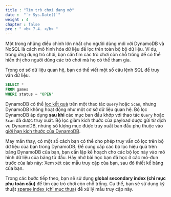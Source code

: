 ```yaml
---
title : "Tìm trò chơi đang mở"
date :  "`r Sys.Date()`" 
weight : 4
chapter : false
pre : " <b> 7.4. </b> "
---
```


Một trong những điều chỉnh lớn nhất cho người dùng mới với DynamoDB và NoSQL là cách mô hình hóa dữ liệu để lọc trên toàn bộ bộ dữ liệu. Ví dụ, trong ứng dụng trò chơi, bạn cần tìm các trò chơi còn chỗ trống để có thể hiển thị cho người dùng các trò chơi mà họ có thể tham gia.

Trong cơ sở dữ liệu quan hệ, bạn có thể viết một số câu lệnh SQL để truy vấn dữ liệu.

```sql
SELECT * 
FROM games 
WHERE status = "OPEN"
```

DynamoDB có thể [lọc kết quả](https://docs.aws.amazon.com/amazondynamodb/latest/developerguide/Query.html#Query.FilterExpression) trên một thao tác `Query` hoặc `Scan`, nhưng DynamoDB không hoạt động như một cơ sở dữ liệu quan hệ. Bộ lọc DynamoDB áp dụng **sau khi** các mục ban đầu khớp với thao tác `Query` hoặc `Scan` đã được truy xuất. Bộ lọc giảm kích thước của payload được gửi từ dịch vụ DynamoDB, nhưng số lượng mục được truy xuất ban đầu phụ thuộc vào [giới hạn kích thước của DynamoDB](https://docs.aws.amazon.com/amazondynamodb/latest/developerguide/Limits.html#limits-api).

May mắn thay, có một số cách bạn có thể cho phép truy vấn có lọc trên bộ dữ liệu của bạn trong DynamoDB. Để cung cấp các bộ lọc hiệu quả trên bảng DynamoDB của bạn, bạn cần lập kế hoạch cho các bộ lọc này vào mô hình dữ liệu của bảng từ đầu. Hãy nhớ bài học bạn đã học ở các mô-đun trước của lab này: Xem xét các mẫu truy cập của bạn, sau đó thiết kế bảng của bạn.

Trong các bước tiếp theo, bạn sẽ sử dụng **global secondary index (chỉ mục phụ toàn cầu)** để tìm các trò chơi còn chỗ trống. Cụ thể, bạn sẽ sử dụng kỹ thuật [sparse index (chỉ mục thưa)](https://docs.aws.amazon.com/amazondynamodb/latest/developerguide/bp-indexes-general-sparse-indexes.html) để xử lý mẫu truy cập này.